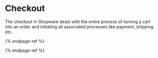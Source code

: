 # Checkout

The checkout in Shopware deals with the entire process of turning a cart into an order and initiating all associated processes like payment, shipping etc.

<PageRef page="cart" />

{% endpage-ref %}

<PageRef page="orders" />

{% endpage-ref %}
